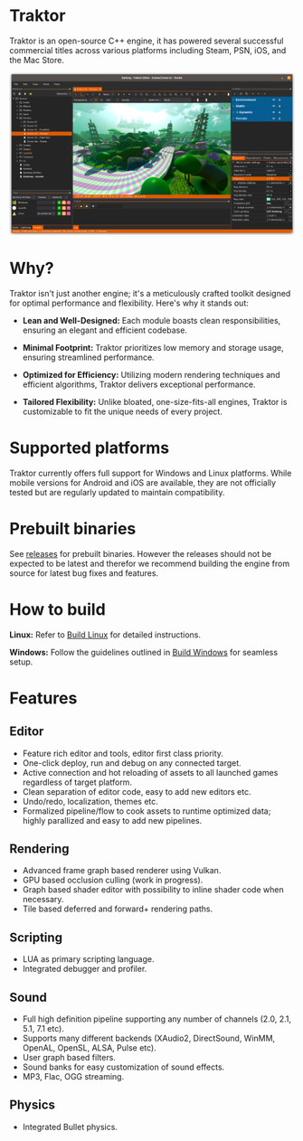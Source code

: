 # Traktor
Traktor is an open-source C++ engine, it has powered several successful commercial titles across various platforms including Steam, PSN, iOS, and the Mac Store.

![image info](resources/documentation/images/screenshot%20-%20editor%20-%2003.png)

# Why?
Traktor isn't just another engine; it's a meticulously crafted toolkit designed for optimal performance and flexibility. Here's why it stands out:

* **Lean and Well-Designed:** Each module boasts clean responsibilities, ensuring an elegant and efficient codebase.

* **Minimal Footprint:** Traktor prioritizes low memory and storage usage, ensuring streamlined performance.

* **Optimized for Efficiency:** Utilizing modern rendering techniques and efficient algorithms, Traktor delivers exceptional performance.

* **Tailored Flexibility:** Unlike bloated, one-size-fits-all engines, Traktor is customizable to fit the unique needs of every project.

# Supported platforms
Traktor currently offers full support for Windows and Linux platforms. While mobile versions for Android and iOS are available, they are not officially tested but are regularly updated to maintain compatibility.

# Prebuilt binaries
See [releases](https://github.com/apistol78/traktor/releases) for prebuilt binaries. However the releases should not be expected to be latest and therefor we recommend building the engine from source for latest bug fixes and features.

# How to build
**Linux:** Refer to [Build Linux](resources/documentation/markdown/Build%20Linux.md) for detailed instructions.

**Windows:** Follow the guidelines outlined in [Build Windows](resources/documentation/markdown/Build%20Windows.md) for seamless setup.

# Features

## Editor

- Feature rich editor and tools, editor first class priority.
- One-click deploy, run and debug on any connected target.
- Active connection and hot reloading of assets to all launched games regardless of target platform.
- Clean separation of editor code, easy to add new editors etc.
- Undo/redo, localization, themes etc.
- Formalized pipeline/flow to cook assets to runtime optimized data; highly parallized and easy to add new pipelines.

## Rendering

- Advanced frame graph based renderer using Vulkan.
- GPU based occlusion culling (work in progress).
- Graph based shader editor with possibility to inline shader code when necessary.
- Tile based deferred and forward+ rendering paths.

## Scripting
- LUA as primary scripting language.
- Integrated debugger and profiler.

## Sound
- Full high definition pipeline supporting any number of channels (2.0, 2.1, 5.1, 7.1 etc).
- Supports many different backends (XAudio2, DirectSound, WinMM, OpenAL, OpenSL, ALSA, Pulse etc).
- User graph based filters.
- Sound banks for easy customization of sound effects.
- MP3, Flac, OGG streaming.

## Physics
- Integrated Bullet physics.
